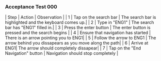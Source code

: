 ### Acceptance Test 000
| Step | Action | Observation |
| 1 | Tap on the search bar | The search bar is highlighted and the keyboard comes up.|
| 2 | Type in "ENG1" | The search bar has "ENG1" filled in.|
| 3 | Press the enter button | The enter button is pressed and the search begins |
| 4 | Ensure that navigation has started | There is an arrow pointing you to ENG1|
| 5 | Follow the arrow to ENG1 | The arrow behind you dissapears as you move along the path|
| 6 | Arrive at ENG1| The arrow should completely dissapear|
| 7 | Tap on the "End Navigation" button | Navigation should stop completely |
